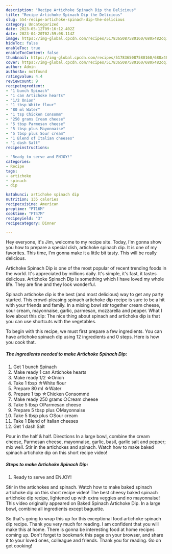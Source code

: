 ```yaml
---
description: "Recipe Artichoke Spinach Dip the Delicious"
title: "Recipe Artichoke Spinach Dip the Delicious"
slug: 554-recipe-artichoke-spinach-dip-the-delicious
category: Uncategorized
date: 2023-05-12T09:16:12.402Z
date: 2023-04-20T02:59:08.114Z
image: https://img-global.cpcdn.com/recipes/5178365087580160/680x482cq70/artichoke-spinach-dip-recipe-main-photo.jpg
hideToc: false
enableToc: true
enableTocContent: false
thumbnail: https://img-global.cpcdn.com/recipes/5178365087580160/680x482cq70/artichoke-spinach-dip-recipe-main-photo.jpg
cover: https://img-global.cpcdn.com/recipes/5178365087580160/680x482cq70/artichoke-spinach-dip-recipe-main-photo.jpg
author: Admin
authorAv: notfound
ratingvalue: 4.4
reviewcount: 9
recipeingredient:
- "1 bunch Spinach"
- "1 can Artichoke hearts"
- "1/2 Onion"
- "1 tbsp White flour"
- "80 ml Water"
- "1 tsp Chicken Consomm"
- "250 grams Cream cheese"
- "5 tbsp Parmesan cheese"
- "5 tbsp plus Mayonnaise"
- "5 tbsp plus Sour cream"
- "1 Blend of Italian cheeses"
- "1 dash Salt"
recipeinstructions:

- "Ready to serve and ENJOY!"
categories:
- Recipe
tags:
- artichoke
- spinach
- dip

katakunci: artichoke spinach dip 
nutrition: 135 calories
recipecuisine: American
preptime: "PT16M"
cooktime: "PT47M"
recipeyield: "3"
recipecategory: Dinner

---
```



Hey everyone, it's Jim, welcome to my recipe site. Today, I'm gonna show you how to prepare a special dish, artichoke spinach dip. It is one of my favorites. This time, I'm gonna make it a little bit tasty. This will be really delicious.

Artichoke Spinach Dip is one of the most popular of recent trending foods in the world. It's appreciated by millions daily. It's simple, it's fast, it tastes delicious. Artichoke Spinach Dip is something which I have loved my whole life. They are fine and they look wonderful.

Spinach artichoke dip is the best (and most delicious) way to get any party started. This crowd-pleasing spinach artichoke dip recipe is sure to be a hit with your friends and family. In a mixing bowl stir together cream cheese, sour cream, mayonnaise, garlic, parmesan, mozzarella and pepper. What I love about this dip: The nice thing about spinach and artichoke dip is that you can use shortcuts with the vegetables.


To begin with this recipe, we must first prepare a few ingredients. You can have artichoke spinach dip using 12 ingredients and 0 steps. Here is how you cook that.

<!--inarticleads1-->

##### The ingredients needed to make Artichoke Spinach Dip:

1. Get 1 bunch Spinach
1. Make ready 1 can Artichoke hearts
1. Make ready 1/2 ☆Onion
1. Take 1 tbsp ☆White flour
1. Prepare 80 ml ☆Water
1. Prepare 1 tsp ☆Chicken Consommé
1. Make ready 250 grams ○Cream cheese
1. Take 5 tbsp ○Parmesan cheese
1. Prepare 5 tbsp plus ○Mayonnaise
1. Take 5 tbsp plus ○Sour cream
1. Take 1 Blend of Italian cheeses
1. Get 1 dash Salt


Pour in the half &amp; half. Directions In a large bowl, combine the cream cheese, Parmesan cheese, mayonnaise, garlic, basil, garlic salt and pepper; mix well. Stir in the artichokes and spinach. Watch how to make baked spinach artichoke dip on this short recipe video! 

<!--inarticleads2-->

##### Steps to make Artichoke Spinach Dip:


1. Ready to serve and ENJOY!

Stir in the artichokes and spinach. Watch how to make baked spinach artichoke dip on this short recipe video! The best cheesy baked spinach artichoke dip recipe, lightened up with extra veggies and no mayonnaise! This video originally appeared on Baked Spinach Artichoke Dip. In a large bowl, combine all ingredients except baguette. 

So that's going to wrap this up for this exceptional food artichoke spinach dip recipe. Thank you very much for reading. I am confident that you will make this at home. There is gonna be interesting food at home recipes coming up. Don't forget to bookmark this page on your browser, and share it to your loved ones, colleague and friends. Thank you for reading. Go on get cooking!
